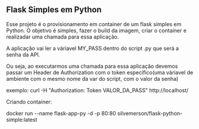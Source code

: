 ## Flask Simples em Python

Esse projeto é o provisionamento em container de um flask simples em Python. O objetivo é simples,
fazer o build da imagem, criar o container e realizadar uma chamada para essa aplicação. 

A aplicação vai ler a váriavel MY_PASS dentro do script .py que será a senha da API. 

Ou seja, ao executarmos uma chamada para essa aplicação devemos passar um Header de Authorization com o token específico(uma váriavel de ambiente com o mesmo nome da var do script, com o valor da senha) 

exemplo: curl -H "Authorization: Token VALOR_DA_PASS" http://localhost/

Criando container:
 
docker run --name flask-app-py -d -p 80:80 silvemerson/flask-python-simple:latest
